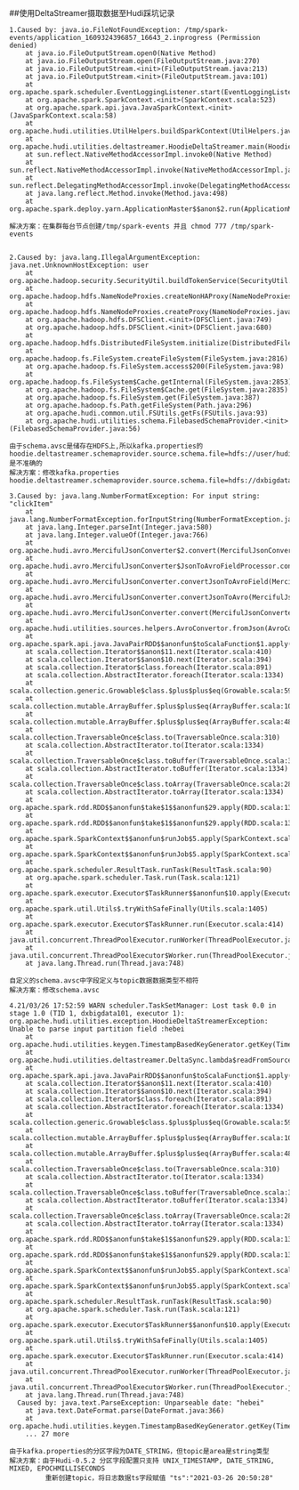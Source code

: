 ##使用DeltaStreamer摄取数据至Hudi踩坑记录

    1.Caused by: java.io.FileNotFoundException: /tmp/spark-events/application_1609324396857_16643_2.inprogress (Permission denied)
      	at java.io.FileOutputStream.open0(Native Method)
      	at java.io.FileOutputStream.open(FileOutputStream.java:270)
      	at java.io.FileOutputStream.<init>(FileOutputStream.java:213)
      	at java.io.FileOutputStream.<init>(FileOutputStream.java:101)
      	at org.apache.spark.scheduler.EventLoggingListener.start(EventLoggingListener.scala:115)
      	at org.apache.spark.SparkContext.<init>(SparkContext.scala:523)
      	at org.apache.spark.api.java.JavaSparkContext.<init>(JavaSparkContext.scala:58)
      	at org.apache.hudi.utilities.UtilHelpers.buildSparkContext(UtilHelpers.java:194)
      	at org.apache.hudi.utilities.deltastreamer.HoodieDeltaStreamer.main(HoodieDeltaStreamer.java:292)
      	at sun.reflect.NativeMethodAccessorImpl.invoke0(Native Method)
      	at sun.reflect.NativeMethodAccessorImpl.invoke(NativeMethodAccessorImpl.java:62)
      	at sun.reflect.DelegatingMethodAccessorImpl.invoke(DelegatingMethodAccessorImpl.java:43)
      	at java.lang.reflect.Method.invoke(Method.java:498)
      	at org.apache.spark.deploy.yarn.ApplicationMaster$$anon$2.run(ApplicationMaster.scala:694)
      	
    解决方案：在集群每台节点创建/tmp/spark-events 并且 chmod 777 /tmp/spark-events
    
   
    2.Caused by: java.lang.IllegalArgumentException: java.net.UnknownHostException: user
      	at org.apache.hadoop.security.SecurityUtil.buildTokenService(SecurityUtil.java:406)
      	at org.apache.hadoop.hdfs.NameNodeProxies.createNonHAProxy(NameNodeProxies.java:310)
      	at org.apache.hadoop.hdfs.NameNodeProxies.createProxy(NameNodeProxies.java:176)
      	at org.apache.hadoop.hdfs.DFSClient.<init>(DFSClient.java:749)
      	at org.apache.hadoop.hdfs.DFSClient.<init>(DFSClient.java:680)
      	at org.apache.hadoop.hdfs.DistributedFileSystem.initialize(DistributedFileSystem.java:158)
      	at org.apache.hadoop.fs.FileSystem.createFileSystem(FileSystem.java:2816)
      	at org.apache.hadoop.fs.FileSystem.access$200(FileSystem.java:98)
      	at org.apache.hadoop.fs.FileSystem$Cache.getInternal(FileSystem.java:2853)
      	at org.apache.hadoop.fs.FileSystem$Cache.get(FileSystem.java:2835)
      	at org.apache.hadoop.fs.FileSystem.get(FileSystem.java:387)
      	at org.apache.hadoop.fs.Path.getFileSystem(Path.java:296)
      	at org.apache.hudi.common.util.FSUtils.getFs(FSUtils.java:93)
      	at org.apache.hudi.utilities.schema.FilebasedSchemaProvider.<init>(FilebasedSchemaProvider.java:56)
      	
    由于schema.avsc是储存在HDFS上,所以kafka.properties的hoodie.deltastreamer.schemaprovider.source.schema.file=hdfs://user/hudi/test/data/schema.avsc是不准确的
    解决方案：修改kafka.properties hoodie.deltastreamer.schemaprovider.source.schema.file=hdfs://dxbigdata101:8020/user/hudi/test/data/schema.avsc
    
    3.Caused by: java.lang.NumberFormatException: For input string: "clickItem"
      	at java.lang.NumberFormatException.forInputString(NumberFormatException.java:65)
      	at java.lang.Integer.parseInt(Integer.java:580)
      	at java.lang.Integer.valueOf(Integer.java:766)
      	at org.apache.hudi.avro.MercifulJsonConverter$2.convert(MercifulJsonConverter.java:168)
      	at org.apache.hudi.avro.MercifulJsonConverter$JsonToAvroFieldProcessor.convertToAvro(MercifulJsonConverter.java:139)
      	at org.apache.hudi.avro.MercifulJsonConverter.convertJsonToAvroField(MercifulJsonConverter.java:128)
      	at org.apache.hudi.avro.MercifulJsonConverter.convertJsonToAvro(MercifulJsonConverter.java:95)
      	at org.apache.hudi.avro.MercifulJsonConverter.convert(MercifulJsonConverter.java:84)
      	at org.apache.hudi.utilities.sources.helpers.AvroConvertor.fromJson(AvroConvertor.java:85)
      	at org.apache.spark.api.java.JavaPairRDD$$anonfun$toScalaFunction$1.apply(JavaPairRDD.scala:1040)
      	at scala.collection.Iterator$$anon$11.next(Iterator.scala:410)
      	at scala.collection.Iterator$$anon$10.next(Iterator.scala:394)
      	at scala.collection.Iterator$class.foreach(Iterator.scala:891)
      	at scala.collection.AbstractIterator.foreach(Iterator.scala:1334)
      	at scala.collection.generic.Growable$class.$plus$plus$eq(Growable.scala:59)
      	at scala.collection.mutable.ArrayBuffer.$plus$plus$eq(ArrayBuffer.scala:104)
      	at scala.collection.mutable.ArrayBuffer.$plus$plus$eq(ArrayBuffer.scala:48)
      	at scala.collection.TraversableOnce$class.to(TraversableOnce.scala:310)
      	at scala.collection.AbstractIterator.to(Iterator.scala:1334)
      	at scala.collection.TraversableOnce$class.toBuffer(TraversableOnce.scala:302)
      	at scala.collection.AbstractIterator.toBuffer(Iterator.scala:1334)
      	at scala.collection.TraversableOnce$class.toArray(TraversableOnce.scala:289)
      	at scala.collection.AbstractIterator.toArray(Iterator.scala:1334)
      	at org.apache.spark.rdd.RDD$$anonfun$take$1$$anonfun$29.apply(RDD.scala:1364)
      	at org.apache.spark.rdd.RDD$$anonfun$take$1$$anonfun$29.apply(RDD.scala:1364)
      	at org.apache.spark.SparkContext$$anonfun$runJob$5.apply(SparkContext.scala:2101)
      	at org.apache.spark.SparkContext$$anonfun$runJob$5.apply(SparkContext.scala:2101)
      	at org.apache.spark.scheduler.ResultTask.runTask(ResultTask.scala:90)
      	at org.apache.spark.scheduler.Task.run(Task.scala:121)
      	at org.apache.spark.executor.Executor$TaskRunner$$anonfun$10.apply(Executor.scala:408)
      	at org.apache.spark.util.Utils$.tryWithSafeFinally(Utils.scala:1405)
      	at org.apache.spark.executor.Executor$TaskRunner.run(Executor.scala:414)
      	at java.util.concurrent.ThreadPoolExecutor.runWorker(ThreadPoolExecutor.java:1149)
      	at java.util.concurrent.ThreadPoolExecutor$Worker.run(ThreadPoolExecutor.java:624)
      	at java.lang.Thread.run(Thread.java:748)
      	
    自定义的schema.avsc中字段定义与topic数据数据类型不相符
    解决方案：修改schema.avsc
    
    4.21/03/26 17:52:59 WARN scheduler.TaskSetManager: Lost task 0.0 in stage 1.0 (TID 1, dxbigdata101, executor 1): org.apache.hudi.utilities.exception.HoodieDeltaStreamerException: Unable to parse input partition field :hebei
      	at org.apache.hudi.utilities.keygen.TimestampBasedKeyGenerator.getKey(TimestampBasedKeyGenerator.java:123)
      	at org.apache.hudi.utilities.deltastreamer.DeltaSync.lambda$readFromSource$f92c188c$1(DeltaSync.java:338)
      	at org.apache.spark.api.java.JavaPairRDD$$anonfun$toScalaFunction$1.apply(JavaPairRDD.scala:1040)
      	at scala.collection.Iterator$$anon$11.next(Iterator.scala:410)
      	at scala.collection.Iterator$$anon$10.next(Iterator.scala:394)
      	at scala.collection.Iterator$class.foreach(Iterator.scala:891)
      	at scala.collection.AbstractIterator.foreach(Iterator.scala:1334)
      	at scala.collection.generic.Growable$class.$plus$plus$eq(Growable.scala:59)
      	at scala.collection.mutable.ArrayBuffer.$plus$plus$eq(ArrayBuffer.scala:104)
      	at scala.collection.mutable.ArrayBuffer.$plus$plus$eq(ArrayBuffer.scala:48)
      	at scala.collection.TraversableOnce$class.to(TraversableOnce.scala:310)
      	at scala.collection.AbstractIterator.to(Iterator.scala:1334)
      	at scala.collection.TraversableOnce$class.toBuffer(TraversableOnce.scala:302)
      	at scala.collection.AbstractIterator.toBuffer(Iterator.scala:1334)
      	at scala.collection.TraversableOnce$class.toArray(TraversableOnce.scala:289)
      	at scala.collection.AbstractIterator.toArray(Iterator.scala:1334)
      	at org.apache.spark.rdd.RDD$$anonfun$take$1$$anonfun$29.apply(RDD.scala:1364)
      	at org.apache.spark.rdd.RDD$$anonfun$take$1$$anonfun$29.apply(RDD.scala:1364)
      	at org.apache.spark.SparkContext$$anonfun$runJob$5.apply(SparkContext.scala:2101)
      	at org.apache.spark.SparkContext$$anonfun$runJob$5.apply(SparkContext.scala:2101)
      	at org.apache.spark.scheduler.ResultTask.runTask(ResultTask.scala:90)
      	at org.apache.spark.scheduler.Task.run(Task.scala:121)
      	at org.apache.spark.executor.Executor$TaskRunner$$anonfun$10.apply(Executor.scala:408)
      	at org.apache.spark.util.Utils$.tryWithSafeFinally(Utils.scala:1405)
      	at org.apache.spark.executor.Executor$TaskRunner.run(Executor.scala:414)
      	at java.util.concurrent.ThreadPoolExecutor.runWorker(ThreadPoolExecutor.java:1149)
      	at java.util.concurrent.ThreadPoolExecutor$Worker.run(ThreadPoolExecutor.java:624)
      	at java.lang.Thread.run(Thread.java:748)
      Caused by: java.text.ParseException: Unparseable date: "hebei"
      	at java.text.DateFormat.parse(DateFormat.java:366)
      	at org.apache.hudi.utilities.keygen.TimestampBasedKeyGenerator.getKey(TimestampBasedKeyGenerator.java:107)
      	... 27 more
      	
    由于kafka.properties的分区字段为DATE_STRING，但topic是area是string类型
    解决方案：由于Hudi-0.5.2 分区字段配置只支持 UNIX_TIMESTAMP, DATE_STRING, MIXED, EPOCHMILLISECONDS
             重新创建topic，将日志数据ts字段赋值 "ts":"2021-03-26 20:50:28"
    